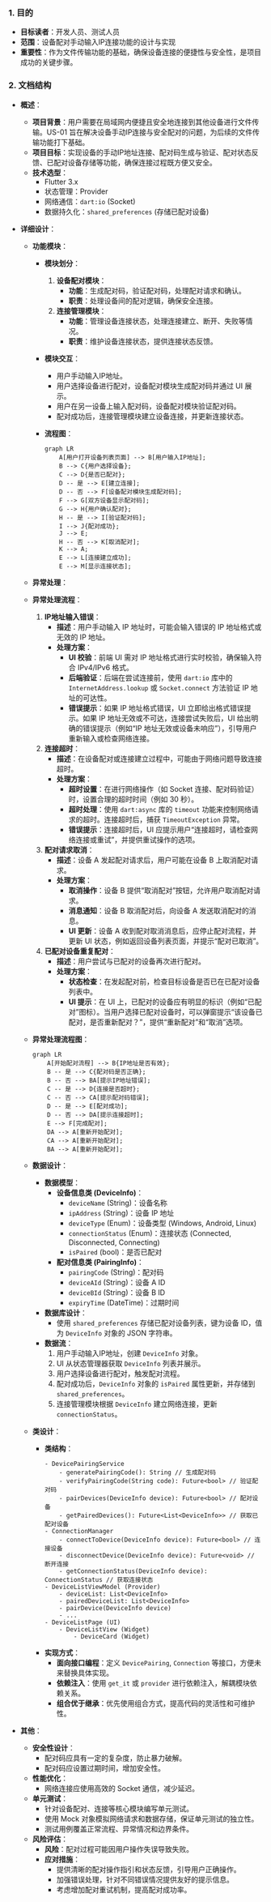 ### 1. 目的

*   **目标读者**：开发人员、测试人员
*   **范围**：设备配对手动输入IP连接功能的设计与实现
*   **重要性**：作为文件传输功能的基础，确保设备连接的便捷性与安全性，是项目成功的关键步骤。

### 2. 文档结构
*   **概述**：
    *   **项目背景**：用户需要在局域网内便捷且安全地连接到其他设备进行文件传输。US-01 旨在解决设备手动IP连接与安全配对的问题，为后续的文件传输功能打下基础。
    *   **项目目标**：实现设备的手动IP地址连接、配对码生成与验证、配对状态反馈、已配对设备存储等功能，确保连接过程既方便又安全。
    *   **技术选型**：
        *   Flutter 3.x
        *   状态管理：Provider
        *   网络通信：`dart:io` (Socket)
        *   数据持久化：`shared_preferences` (存储已配对设备)

*   **详细设计**：
    *   **功能模块**：
        *   **模块划分**：
            1.  **设备配对模块**：
                *   **功能**：生成配对码，验证配对码，处理配对请求和确认。
                *   **职责**：处理设备间的配对逻辑，确保安全连接。
            2.  **连接管理模块**：
                *   **功能**：管理设备连接状态，处理连接建立、断开、失败等情况。
                *   **职责**：维护设备连接状态，提供连接状态反馈。
        *   **模块交互**：
            *   用户手动输入IP地址。
            *   用户选择设备进行配对，设备配对模块生成配对码并通过 UI 展示。
            *   用户在另一设备上输入配对码，设备配对模块验证配对码。
            *   配对成功后，连接管理模块建立设备连接，并更新连接状态。
        *   **流程图**：

            ```mermaid
            graph LR
                A[用户打开设备列表页面] --> B[用户输入IP地址];
                B --> C{用户选择设备};
                C --> D{是否已配对};
                D -- 是 --> E[建立连接];
                D -- 否 --> F[设备配对模块生成配对码];
                F --> G[双方设备显示配对码];
                G --> H{用户确认配对};
                H -- 是 --> I[验证配对码];
                I --> J{配对成功};
                J --> E;
                H -- 否 --> K[取消配对];
                K --> A;
                E --> L[连接建立成功];
                E --> M[显示连接状态];
            ```
    *   **异常处理**：
       *   **异常处理流程**：
           1.  **IP地址输入错误**：
               *   **描述**：用户手动输入 IP 地址时，可能会输入错误的 IP 地址格式或无效的 IP 地址。
               *   **处理方案**：
                   *   **UI 校验**：前端 UI 需对 IP 地址格式进行实时校验，确保输入符合 IPv4/IPv6 格式。
                   *   **后端验证**：后端在尝试连接前，使用 `dart:io` 库中的 `InternetAddress.lookup` 或 `Socket.connect` 方法验证 IP 地址的可达性。
                   *   **错误提示**：如果 IP 地址格式错误，UI 立即给出格式错误提示。如果 IP 地址无效或不可达，连接尝试失败后，UI 给出明确的错误提示（例如“IP 地址无效或设备未响应”），引导用户重新输入或检查网络连接。
           2.  **连接超时**：
               *   **描述**：在设备配对或连接建立过程中，可能由于网络问题导致连接超时。
               *   **处理方案**：
                   *   **超时设置**：在进行网络操作（如 Socket 连接、配对码验证）时，设置合理的超时时间（例如 30 秒）。
                   *   **超时处理**：使用 `dart:async` 库的 `timeout` 功能来控制网络请求的超时。连接超时后，捕获 `TimeoutException` 异常。
                   *   **错误提示**：连接超时后，UI 应提示用户“连接超时，请检查网络连接或重试”，并提供重试操作的选项。
           3.  **配对请求取消**：
               *   **描述**：设备 A 发起配对请求后，用户可能在设备 B 上取消配对请求。
               *   **处理方案**：
                   *   **取消操作**：设备 B 提供“取消配对”按钮，允许用户取消配对请求。
                   *   **消息通知**：设备 B 取消配对后，向设备 A 发送取消配对的消息。
                   *   **UI 更新**：设备 A 收到配对取消消息后，应停止配对流程，并更新 UI 状态，例如返回设备列表页面，并提示“配对已取消”。
           4.  **已配对设备重复配对**：
               *   **描述**：用户尝试与已配对的设备再次进行配对。
               *   **处理方案**：
                   *   **状态检查**：在发起配对前，检查目标设备是否已在已配对设备列表中。
                   *   **UI 提示**：在 UI 上，已配对的设备应有明显的标识（例如“已配对”图标）。当用户选择已配对设备时，可以弹窗提示“该设备已配对，是否重新配对？”，提供“重新配对”和“取消”选项。
       *   **异常处理流程图**：

           ```mermaid
           graph LR
               A[开始配对流程] --> B{IP地址是否有效};
               B -- 是 --> C{配对码是否正确};
               B -- 否 --> BA[提示IP地址错误];
               C -- 是 --> D{连接是否超时};
               C -- 否 --> CA[提示配对码错误];
               D -- 是 --> E[配对成功];
               D -- 否 --> DA[提示连接超时];
               E --> F[完成配对];
               DA --> A[重新开始配对];
               CA --> A[重新开始配对];
               BA --> A[重新开始配对];
           ```
    *   **数据设计**：
        *   **数据模型**：
            *   **设备信息类 (DeviceInfo)**：
                *   `deviceName` (String)：设备名称
                *   `ipAddress` (String)：设备 IP 地址
                *   `deviceType` (Enum)：设备类型 (Windows, Android, Linux)
                *   `connectionStatus` (Enum)：连接状态 (Connected, Disconnected, Connecting)
                *   `isPaired` (bool)：是否已配对
            *   **配对信息类 (PairingInfo)**：
                *   `pairingCode` (String)：配对码
                *   `deviceAId` (String)：设备 A ID
                *   `deviceBId` (String)：设备 B ID
                *   `expiryTime` (DateTime)：过期时间
        *   **数据库设计**：
            *   使用 `shared_preferences` 存储已配对设备列表，键为设备 ID，值为 `DeviceInfo` 对象的 JSON 字符串。
        *   **数据流**：
            1.  用户手动输入IP地址，创建 `DeviceInfo` 对象。
            2.  UI 从状态管理器获取 `DeviceInfo` 列表并展示。
            3.  用户选择设备进行配对，触发配对流程。
            4.  配对成功后，`DeviceInfo` 对象的 `isPaired` 属性更新，并存储到 `shared_preferences`。
            5.  连接管理模块根据 `DeviceInfo` 建立网络连接，更新 `connectionStatus`。
    *   **类设计**：
        *   **类结构**：
            ```
            - DevicePairingService
                - generatePairingCode(): String // 生成配对码
                - verifyPairingCode(String code): Future<bool> // 验证配对码
                - pairDevices(DeviceInfo device): Future<bool> // 配对设备
                - getPairedDevices(): Future<List<DeviceInfo>> // 获取已配对设备
            - ConnectionManager
                - connectToDevice(DeviceInfo device): Future<bool> // 连接设备
                - disconnectDevice(DeviceInfo device): Future<void> // 断开连接
                - getConnectionStatus(DeviceInfo device): ConnectionStatus // 获取连接状态
            - DeviceListViewModel (Provider)
                - deviceList: List<DeviceInfo>
                - pairedDeviceList: List<DeviceInfo>
                - pairDevice(DeviceInfo device)
                - ...
            - DeviceListPage (UI)
                - DeviceListView (Widget)
                    - DeviceCard (Widget)
            ```
        *   **实现方式**：
            *   **面向接口编程**：定义 `DevicePairing`, `Connection` 等接口，方便未来替换具体实现。
            *   **依赖注入**：使用 `get_it` 或 `provider` 进行依赖注入，解耦模块依赖关系。
            *   **组合优于继承**：优先使用组合方式，提高代码的灵活性和可维护性。

*   **其他**：
    *   **安全性设计**：
        *   配对码应具有一定的复杂度，防止暴力破解。
        *   配对码应设置过期时间，增加安全性。
    *   **性能优化**：
        *   网络连接应使用高效的 Socket 通信，减少延迟。
    *   **单元测试**：
        *   针对设备配对、连接等核心模块编写单元测试。
        *   使用 Mock 对象模拟网络请求和数据存储，保证单元测试的独立性。
        *   测试用例覆盖正常流程、异常情况和边界条件。
    *   **风险评估**：
        *   **风险**：配对过程可能因用户操作失误导致失败。
        *   **应对措施**：
            *   提供清晰的配对操作指引和状态反馈，引导用户正确操作。
            *   加强错误处理，针对不同错误情况提供友好的提示信息。
            *   考虑增加配对重试机制，提高配对成功率。